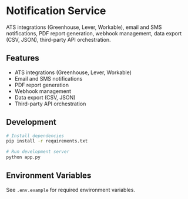 # Notification Service

ATS integrations (Greenhouse, Lever, Workable), email and SMS notifications, PDF report generation, webhook management, data export (CSV, JSON), third-party API orchestration.

## Features
- ATS integrations (Greenhouse, Lever, Workable)
- Email and SMS notifications
- PDF report generation
- Webhook management
- Data export (CSV, JSON)
- Third-party API orchestration

## Development
```bash
# Install dependencies
pip install -r requirements.txt

# Run development server
python app.py
```

## Environment Variables
See `.env.example` for required environment variables.
